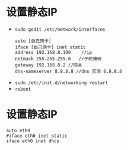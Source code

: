 #  设置静态IP

- `sudo gedit /etc/network/interfaces`
    ```
    auto [自己网卡]
    iface [自己网卡] inet static
    address 192.168.8.100    //ip
    netmask 255.255.255.0   //子网掩码
    gateway 192.168.8.2 //网关
    dns-nameserver 8.8.8.8 //dns 实测 8.8.8.8
    ```
- `sudo /etc/init.d/networking restart`
- `reboot`
#   设置静态IP
``` 
auto eth0
#iface eth0 inet static
iface eth0 inet dhcp
```

